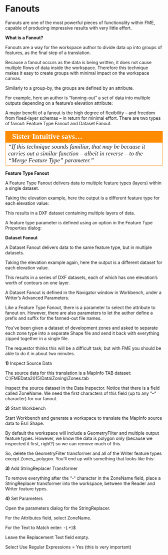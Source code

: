 # Fanouts

Fanouts are one of the most powerful pieces of functionality within FME, capable of producing impressive results with very little effort.

**What is a Fanout?**

Fanouts are a way for the workspace author to divide data up into groups of features, as the final step of a translation.

Because a fanout occurs as the data is being written, it does not cause multiple flows of data inside the workspace. Therefore this technique makes it easy to create groups with minimal impact on the workspace canvas.

Similarly to a group-by, the groups are defined by an attribute.

For example, here an author is “fanning-out” a set of data into multiple outputs depending on a feature’s elevation attribute:

A major benefit of a fanout is the high degree of flexibility – and freedom from fixed-layer schemas – in return for minimal effort.
There are two types of fanout: Feature Type Fanout and Dataset Fanout.

<table style="border-spacing: 0px">
<tr>
<td style="vertical-align:middle;background-color:darkorange;border: 2px solid darkorange">
<i class="fa fa-quote-left fa-lg fa-pull-left fa-fw" style="color:white;padding-right: 12px;vertical-align:text-top"></i>
<span style="color:white;font-size:x-large;font-weight: bold;font-family:serif">Sister Intuitive says…</span>
</td>
</tr>

<tr>
<td style="border: 1px solid darkorange">
<span style="font-family:serif; font-style:italic; font-size:larger">
“If this technique sounds familiar, that may be because it carries out a
similar function – albeit in reverse – to the “Merge Feature Type”
parameter.”
</span>
</td>
</tr>
</table>

**Feature Type Fanout**

A Feature Type Fanout delivers data to multiple feature types (layers) within a single dataset.

Taking the elevation example, here the output is a different feature type for each elevation value:

This results in a DXF dataset containing multiple layers of data.

A feature type parameter is defined using an option in the Feature Type Properties dialog:

**Dataset Fanout**

A Dataset Fanout delivers data to the same feature type, but in multiple datasets.

Taking the elevation example again, here the output is a different dataset for each elevation value.

This results in a series of DXF datasets, each of which has one elevation’s worth of contours on one layer.

A Dataset Fanout is defined in the Navigator window in Workbench, under a Writer’s Advanced Parameters.

Like a Feature Type Fanout, there is a parameter to select the attribute to fanout on. However, there are also parameters to let the author define a prefix and suffix for the fanned-out file names.

You’ve been given a dataset of development zones and asked to separate each zone type into a separate Shape file and send it back with everything zipped together in a single file.

The requestor thinks this will be a difficult task; but with FME you should be able to do it in about two minutes.

**1)** Inspect Source Data

The source data for this translation is a MapInfo TAB dataset:
C:\FMEData2015\Data\Zoning\Zones.tab

Inspect the source dataset in the Data Inspector. Notice that there is a field called ZoneName.
We need the first characters of this field (up to any “–“ character) for our fanout.

**2)** Start Workbench

Start Workbench and generate a workspace to translate the MapInfo source data to Esri Shape.

By default the workspace will include a GeometryFilter and multiple output feature types.
However, we know the data is polygon only (because we inspected it first, right?) so we can remove much of this.

So, delete the GeometryFilter transformer and all of the Writer feature types except Zones_ polygon. You’ll end up with something that looks like this:

**3)** Add StringReplacer Transformer

To remove everything after the “-“ character in the ZoneName field, place a StringReplacer transformer into the workspace, between the Reader and Writer feature types.

**4)** Set Parameters

Open the parameters dialog for the StringReplacer.

For the Attributes field, select ZoneName.

For the Text to Match enter: -(.+)$

Leave the Replacement Text field empty.

Select Use Regular Expressions = Yes (this is very important)